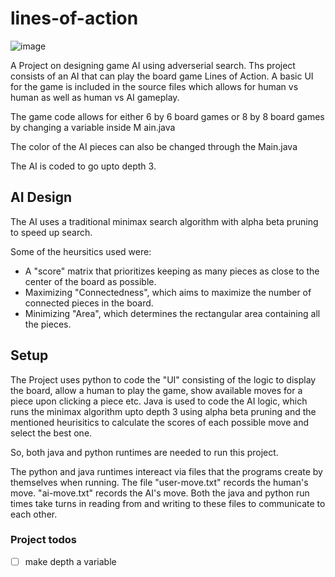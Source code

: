 # lines-of-action
![image](https://user-images.githubusercontent.com/41694147/145190277-4cd52158-9cad-42e2-a964-9115cf64e1ed.png)


A Project on designing game AI using adverserial search. 
Ths project consists of an AI that can play the board game Lines of Action. A basic UI for the game is included in the source files which allows for human vs human as well as human vs AI gameplay. 

The game code allows for either 6 by 6 board games or 8 by 8 board games by changing a variable inside M   ain.java

The color of the AI pieces can also be changed through the Main.java

The AI is coded to go upto depth 3. 



## AI Design

The AI uses a traditional minimax search algorithm with alpha beta pruning to speed up search. 

Some of the heursitics used were:
- A "score" matrix that prioritizes keeping as many pieces as close to the center of the board as possible. 
- Maximizing "Connectedness", which aims to maximize the number of connected pieces in the board. 
- Minimizing "Area", which determines the rectangular area containing all the pieces. 


## Setup

The Project uses python to code the "UI" consisting of the logic to display the board, allow a human to play the game, show available moves for a piece upon clicking a piece etc. Java is used to code the AI logic, which runs the minimax algorithm upto depth 3 using alpha beta pruning and the mentioned heurisitics to calculate the scores of each possible move and select the best one. 

So, both java and python runtimes are needed to run this project. 


The python and java runtimes intereact via files that the programs create by themselves when running. 
The file "user-move.txt" records the human's move. 
"ai-move.txt" records the AI's move. 
Both the java and python run times take turns in reading from and writing to these files to communicate to each other. 


### Project todos

- [ ] make depth a variable 





